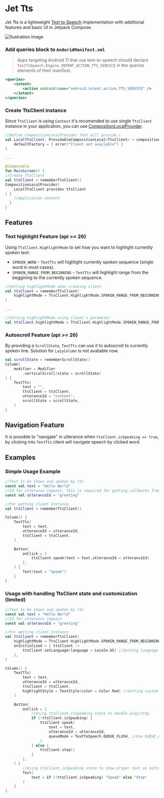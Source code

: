 # Jet Tts

Jet Tts is a lightweight [Text to Speech](https://android-developers.googleblog.com/2009/09/introduction-to-text-to-speech-in.html) implementation with additional features and basic UI in Jetpack Compose.

![Ilustration image](/images/showcase.gif)

### Add queries block to `AndoridManifest.xml`

> Apps targeting Android 11 that use text-to-speech should declare
`TextToSpeech.Engine.INTENT_ACTION_TTS_SERVICE` in the queries elements of their manifest:

```xml
<queries>
    <intent>
        <action android:name="android.intent.action.TTS_SERVICE" />
    </intent>
</queries>
```

### Create TtsClient instance
Since `TtsClient` is using `Context` it's recomended to use single `TtsClient` instance in your application, you can use [CompositionLocalProvider](https://developer.android.com/develop/ui/compose/compositionlocal).
```kotlin
//Define CompositionLocalProvider that will provide c
val LocalTtsClient: ProvidableCompositionLocal<TtsClient> = compositionLocalOf(
    defaultFactory = { error("Client not available") }
)

...

@Composable
fun MainScreen() {
//Create TtsClient
val ttsClient = rememberTtsClient()
CompositionLocalProvider(
    LocalTtsClient provides ttsClient
) {
    //Application content
  }
}
```

## Features

### Text highlight Feature (api >= 26)
Using `TtsClient.HighlightMode` to set how you want to highlight currently spoken text:
* `SPOKEN_WORD` - `TextTts` will highlight currently spoken sequence (single word in most cases).
* `SPOKEN_RANGE_FROM_BEGINNING` - `TextTts` will highlight range from the beggining to the currently spoken sequence.

```kotlin
//Setting highlightMode when creating client
val ttsClient = rememberTtsClient(
    highlightMode = TtsClient.HighlightMode.SPOKEN_RANGE_FROM_BEGINNING
)

...

//Setting highlightMode using client's parameter
val ttsClient.highlightMode = TtsClient.HighlightMode.SPOKEN_RANGE_FROM_BEGINNING
```


### Autoscroll Feature (api >= 26)
By providing a `ScrollState`, `TextTts` can use it to autoscroll to currently spoken line. Solution for `LazyColumn` is not avaliable now.

```kotlin
val scrollState = rememberScrollState()
Column(
    modifier = Modifier
        .verticalScroll(state = scrollState)
) {
    TextTts(
        text = "",
        ttsClient = ttsClient,
        utteranceId = "content",
        scrollState = scrollState,
    )
}
```

## Navigation Feature
It is possible to "navigate" in utterance when `ttsClient.isSpeaking == true`, by clicking into `TextTts` client will navigate speech by clicked word.


## Examples


### Simple Usage Example

```kotlin
//Text to be shown and spoken by tts
const val text = "Hello World"
//Id for utterance request, this is required for getting callbacks from UtteranceProgressListener.UtteranceProgressListener
const val utteranceId = "greeting"

//For getting client Instance
val ttsClient = rememberTtsClient()

Column() {
    TextTts(
        text = text,
        utteranceId = utteranceId,
        ttsClient = ttsClient,
    )

    Button(
        onClick = {
            ttsClient.speak(text = text,utteranceId = utteranceId)
        },
    ) {
        Text(text = "Speak")
    }
}
```

### Usage with handling TtsClient state and customization (limited)

```kotlin
//Text to be shown and spoken by tts
const val text = "Hello World"
//Id for utterance request
const val utteranceId = "greeting"

//For getting client Instance
val ttsClient = rememberTtsClient(
    highlightMode = TtsClient.HighlightMode.SPOKEN_RANGE_FROM_BEGINNING, //Setting highligt mode
    onInitialized = { ttsClient ->
        ttsClient.setLanguage(language = Locale.US) //Setting language by locale (depends if language is supported)
    },
)

Column() {
    TextTts(
        text = text,
        utteranceId = utteranceId,
        ttsClient = ttsClient,
        highlightStyle = TextStyle(color = Color.Red) //Setting custom highlight style
    )

    Button(
        onClick = {
            //Using ttsClient.isSpeaking state to handle play/stop
            if (!ttsClient.isSpeaking) {
                ttsClient.speak(
                    text = text,
                    utteranceId = utteranceId,
                    queueMode = TextToSpeech.QUEUE_FLUSH, //Use QUEUE_FLUSH for replacing queue of QUEUE_ADD for add utterance to queue
                )
            } else {
                ttsClient.stop()
            }
        },
    ) {
        //Using ttsClient.isSpeaking state to show proper text on button
        Text(
            text = if (!ttsClient.isSpeaking) "Speak" else "Stop"
        )
    }
}
```
